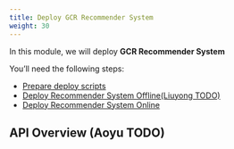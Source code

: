 ```yaml
---
title: Deploy GCR Recommender System 
weight: 30
---
```


In this module, we will deploy **GCR Recommender System**


You’ll need the following steps:

- [Prepare deploy scripts](./deploy-prepare/readme)
- [Deploy Recommender System Offline(Liuyong TODO)](./offline/readme)
- [Deploy Recommender System Online](./online/readme)

## API Overview (Aoyu TODO)
